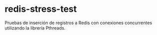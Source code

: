 # redis-stress-test
Pruebas de inserción de registros a Redis con conexiones concurrentes utilizando la librería Pthreads.
